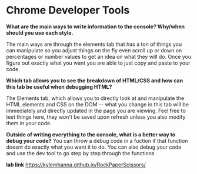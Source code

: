 # Chrome Developer Tools

**What are the main ways to write information to the console? Why/when should you use each style.**

The main ways are through the elements tab that has a ton of things you can manipulate so you adjust things on the fly even scroll up or down on percentages or number values to get an idea on what they will do. Once you figure out exactly what you want you are able to just copy and paste to your code. 


**Which tab allows you to see the breakdown of HTML/CSS and how can this tab be useful when debugging HTML?**

The Elements tab, which allows you to directly look at and manipulate the HTML elements and CSS on the DOM -- what you change in this tab will be immediately and directly updated in the page you are viewing. Feel free to test things here, they won't be saved upon refresh unless you also modify them in your code.

**Outside of writing everything to the console, what is a better way to debug your code?**
You can throw a debug code in a fuction if that function doesnt do exactly what you want it to do. 
You can also debug your code and use the dev tool to go step by step through the functions

**lab link**
https://kylemhanna.github.io/RockPaperScissors/